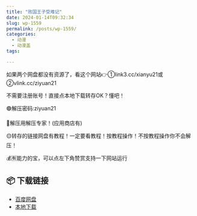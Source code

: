```yaml
---
title: "败国王子受难记"
date: 2024-01-14T09:32:34
slug: wp-1559
permalink: /posts/wp-1559/
categories:
  - 动漫
  - 动漫盖
tags:

---
```


如果两个网盘都没有资源了，看这个网站👉①link3.cc/xianyu21或②vlink.cc/ziyuan21

不需要注册账号！直接点本地下载转存OK？懂吧！

🟢解压密码:ziyuan21

🔵解压用解压专家！(应用商店有)

🟡转存的链接网盘有教程！一定要看教程！按教程操作！不按教程操作你不会解压！

💰🈶能力的宝，可以点左下角赞赏支持一下网站运行

## 📦 下载链接
- [百度网盘](https://blziyuan21.com/pay-download/1559?key=4b6eb04c8b&down_id=0)
- [本地下载](https://blziyuan21.com/pay-download/1559?key=4b6eb04c8b&down_id=1)

